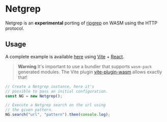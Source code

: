 

# Netgrep

Netgrep is an **experimental** porting of [ripgrep](https://github.com/BurntSushi/ripgrep) on WASM using the HTTP protocol.

## Usage

A complete example is available [here](https://github.com/dgopsq/netgrep/tree/main/packages/example) using [Vite](https://vitejs.dev/) + [React](https://reactjs.org/). 

> **Warning**
> It's important to use a bundler that supports `wasm-pack` generated modules. The Vite plugin [vite-plugin-wasm](https://github.com/Menci/vite-plugin-wasm) allows exactly that!

```ts
// Create a Netgrep instance, here it's
// possible to pass an initial configuration.
const NG = new Netgrep();

// Execute a Netgrep search on the url using 
// the given pattern.
NG.search("url", "pattern").then(console.log);
```
